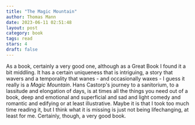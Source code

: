 ```yaml
---
title: "The Magic Mountain"
author: Thomas Mann
date: 2023-06-11 02:51:48
layout: post
category: book
tags: read
stars: 4
draft: false
---
```


As a book, certainly a very good one, although as a Great Book I found it a bit middling. It has a certain uniqueness that is intriguing, a story that wavers and a temporality that wanes - and occasionally waxes - I guess it really is a _Magic Mountain_. Hans Castorp's journey to a sanitorium, to a lassitude and elongation of days, is at times all the things you need out of a book, deep and emotional and superficial and sad and light comedy and romantic and edifying or at least illustrative. Maybe it is that I took too much time reading it, but I think what it is missing is just not being lifechanging, at least for me. Certainly, though, a very good book.
